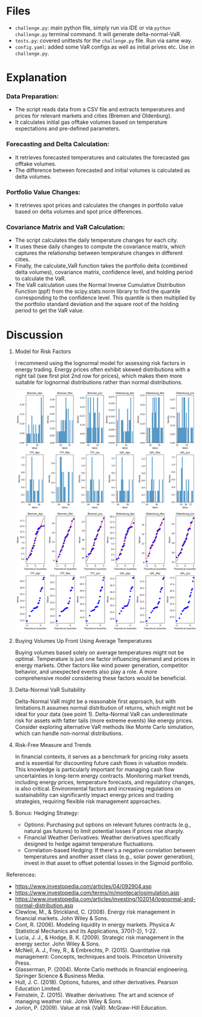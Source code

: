 # Files
- `challenge.py`: main python file, simply run via IDE or via `python challenge.py` terminal command. It will generate delta-normal-VaR.
- `tests.py`: covered unittests for the `challenge.py` file. Run via same way. 
- `config.yaml`: added some VaR configs as well as initial prives etc. Use in `challenge.py`. 

# Explanation 
### Data Preparation:

- The script reads data from a CSV file and extracts temperatures and prices for relevant markets and cities (Bremen and Oldenburg).
- It calculates initial gas offtake volumes based on temperature expectations and pre-defined parameters.

### Forecasting and Delta Calculation:

- It retrieves forecasted temperatures and calculates the forecasted gas offtake volumes.
- The difference between forecasted and initial volumes is calculated as delta volumes.

### Portfolio Value Changes:

- It retrieves spot prices and calculates the changes in portfolio value based on delta volumes and spot price differences.

### Covariance Matrix and VaR Calculation:

- The script calculates the daily temperature changes for each city.
- It uses these daily changes to compute the covariance matrix, which captures the relationship between temperature changes in different cities.
- Finally, the calculate_VaR function takes the portfolio delta (combined delta volumes), covariance matrix, confidence level, and holding period to calculate the VaR.
- The VaR calculation uses the Normal Inverse Cumulative Distribution Function (ppf) from the scipy.stats.norm library to find the quantile corresponding to the confidence level. This quantile is then multiplied by the portfolio standard deviation and the square root of the holding period to get the VaR value.

# Discussion

1. Model for Risk Factors

    I recommend using the lognormal model for assessing risk factors in energy trading. Energy prices often exhibit skewed distributions with a right tail (see first plot 2nd row for prices), which makes them more suitable for lognormal distributions rather than normal distributions. 

    ![alt text](images/ewe_density.png)
    ![alt text](images/ewe_qq.png)

2. Buying Volumes Up Front Using Average Temperatures

    Buying volumes based solely on average temperatures might not be optimal. Temperature is just one factor influencing demand and prices in energy markets. Other factors like wind power generation, competitor behavior, and unexpected events also play a role. A more comprehensive model considering these factors would be beneficial.

3. Delta-Normal VaR Suitability

    Delta-Normal VaR might be a reasonable first approach, but with limitations.It assumes normal distribution of returns, which might not be ideal for your data (see point 1). Delta-Normal VaR can underestimate risk for assets with fatter tails (more extreme events) like energy prices. Consider exploring alternative VaR methods like Monte Carlo simulation, which can handle non-normal distributions.

4. Risk-Free Measure and Trends

    In financial contexts, it serves as a benchmark for pricing risky assets and is essential for discounting future cash flows in valuation models. This knowledge is particularly important for managing cash flow uncertainties in long-term energy contracts. Monitoring market trends, including energy prices, temperature forecasts, and regulatory changes, is also critical. Environmental factors and increasing regulations on sustainability can significantly impact energy prices and trading strategies, requiring flexible risk management approaches.

5. Bonus: Hedging Strategy:


    - Options: Purchasing put options on relevant futures contracts (e.g., natural gas futures) to limit potential losses if prices rise sharply.
    - Financial Weather Derivatives: Weather derivatives specifically designed to hedge against temperature fluctuations.
    - Correlation-based Hedging: If there's a negative correlation between temperatures and another asset class (e.g., solar power generation), invest in that asset to offset potential losses in the Sigmoid portfolio.


References:

- https://www.investopedia.com/articles/04/092904.asp
- https://www.investopedia.com/terms/m/montecarlosimulation.asp
- https://www.investopedia.com/articles/investing/102014/lognormal-and-normal-distribution.asp
- Clewlow, M., & Strickland, C. (2008). Energy risk management in financial markets. John Wiley & Sons.
- Cont, R. (2006). Modeling liquidity in energy markets. Physica A: Statistical Mechanics and its Applications, 370(1-2), 1-22.
- Lucia, J. J., & Hodge, B. K. (2009). Strategic risk management in the energy sector. John Wiley & Sons.
- McNeil, A. J., Frey, R., & Embrechts, P. (2015). Quantitative risk management: Concepts, techniques and tools. Princeton University Press.
- Glasserman, P. (2004). Monte Carlo methods in financial engineering. Springer Science & Business Media.
- Hull, J. C. (2018). Options, futures, and other derivatives. Pearson Education Limited.
- Feinstein, Z. (2015). Weather derivatives: The art and science of managing weather risk. John Wiley & Sons.
- Jorion, P. (2009). Value at risk (VaR). McGraw-Hill Education.